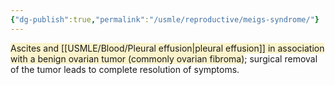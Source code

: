 ```yaml
---
{"dg-publish":true,"permalink":"/usmle/reproductive/meigs-syndrome/"}
---
```


<span style="background:rgba(240, 200, 0, 0.2)">Ascites and [[USMLE/Blood/Pleural effusion\|pleural effusion]] in association with a benign ovarian tumor (commonly ovarian fibroma)</span>; surgical removal of the tumor leads to complete resolution of symptoms.

